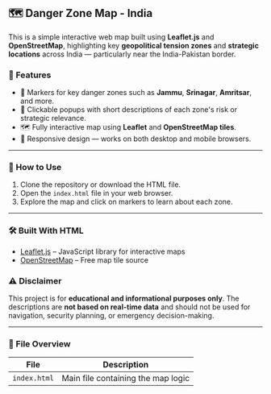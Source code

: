  
## 🗺️ Danger Zone Map - India

This is a simple interactive web map built using **Leaflet.js** and **OpenStreetMap**, highlighting key **geopolitical tension zones** 
and **strategic locations** across India — particularly near the India-Pakistan border.

### 🚀 Features

* 📍 Markers for key danger zones such as **Jammu**, **Srinagar**, **Amritsar**, and more.
* 🧾 Clickable popups with short descriptions of each zone's risk or strategic relevance.
* 🗺️ Fully interactive map using **Leaflet** and **OpenStreetMap tiles**.
* 📱 Responsive design — works on both desktop and mobile browsers.

---

### 🔧 How to Use

1. Clone the repository or download the HTML file.
2. Open the `index.html` file in your web browser.
3. Explore the map and click on markers to learn about each zone.

---

### 🛠️ Built With HTML

* [Leaflet.js](https://leafletjs.com/) – JavaScript library for interactive maps
* [OpenStreetMap](https://www.openstreetmap.org/) – Free map tile source


### ⚠️ Disclaimer

This project is for **educational and informational purposes only**. The descriptions are **not based on real-time data** and should not be used for navigation, security planning, or emergency decision-making.

---

### 📁 File Overview

| File         | Description                        |
| ------------ | ---------------------------------- |
| `index.html` | Main file containing the map logic |
 
